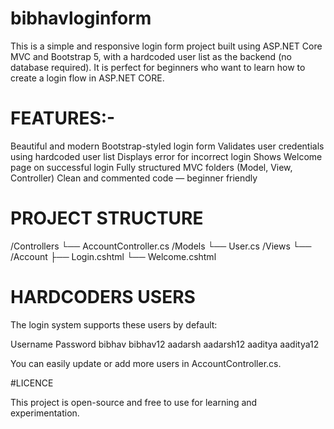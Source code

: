 # bibhavloginform

This is a simple and responsive login form project built using ASP.NET Core MVC and Bootstrap 5, with a hardcoded user list as the backend (no database required). It is perfect for beginners who want to learn how to create a login flow in ASP.NET CORE.


# FEATURES:-

Beautiful and modern Bootstrap-styled login form
Validates user credentials using hardcoded user list
Displays error for incorrect login
Shows Welcome page on successful login
Fully structured MVC folders (Model, View, Controller)
Clean and commented code — beginner friendly



# PROJECT STRUCTURE

/Controllers
  └── AccountController.cs
/Models
  └── User.cs
/Views
  └── /Account
      ├── Login.cshtml
      └── Welcome.cshtml



# HARDCODERS USERS

The login system supports these users by default:

Username	          Password
bibhav	            bibhav12
aadarsh	            aadarsh12
aaditya	            aaditya12

You can easily update or add more users in  AccountController.cs.



 #LICENCE

This project is open-source and free to use for learning and experimentation.


      
